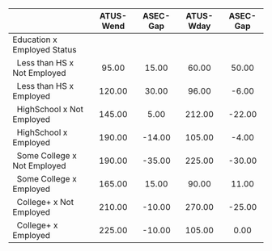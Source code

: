 
|                      |    ATUS-Wend |     ASEC-Gap |    ATUS-Wday |     ASEC-Gap |
| -------------------- | :----------: | :----------: | :----------: | :----------: |
| Education x Employed Status |              |              |              |              |
| &nbsp;&nbsp;Less than HS x Not Employed |        95.00 |        15.00 |        60.00 |        50.00 |
| &nbsp;&nbsp;Less than HS x Employed |       120.00 |        30.00 |        96.00 |        -6.00 |
| &nbsp;&nbsp;HighSchool x Not Employed |       145.00 |         5.00 |       212.00 |       -22.00 |
| &nbsp;&nbsp;HighSchool x Employed |       190.00 |       -14.00 |       105.00 |        -4.00 |
| &nbsp;&nbsp;Some College x Not Employed |       190.00 |       -35.00 |       225.00 |       -30.00 |
| &nbsp;&nbsp;Some College x Employed |       165.00 |        15.00 |        90.00 |        11.00 |
| &nbsp;&nbsp;College+ x Not Employed |       210.00 |       -10.00 |       270.00 |       -25.00 |
| &nbsp;&nbsp;College+ x Employed |       225.00 |       -10.00 |       105.00 |         0.00 |

